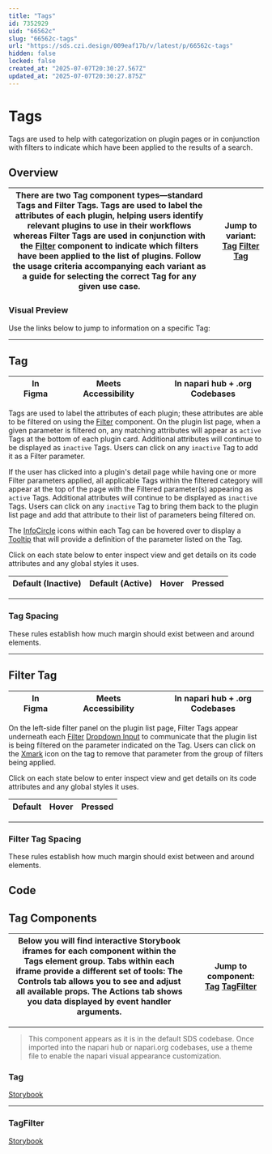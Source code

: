 ```yaml
---
title: "Tags"
id: 7352929
uid: "66562c"
slug: "66562c-tags"
url: "https://sds.czi.design/009eaf17b/v/latest/p/66562c-tags"
hidden: false
locked: false
created_at: "2025-07-07T20:30:27.567Z"
updated_at: "2025-07-07T20:30:27.875Z"
---
```


# Tags

Tags are used to help with categorization on plugin pages or in conjunction with filters to indicate which have been applied to the results of a search.

## Overview

| There are two Tag component types—standard Tags and Filter Tags. Tags are used to label the attributes of each plugin, helping users identify relevant plugins to use in their workflows whereas Filter Tags are used in conjunction with the [Filter](https://sds.czi.design/009eaf17b/p/740252) component to indicate which filters have been applied to the list of plugins.  Follow the usage criteria accompanying each variant as a guide for selecting the correct Tag for any given use case. |   | **Jump to variant:** [Tag](https://sds.czi.design/009eaf17b/v/0/p/66562c-tags/t/75ef26) [Filter Tag](https://sds.czi.design/009eaf17b/v/0/p/66562c-tags/t/83d29b) |
| --- | --- | --- |

### Visual Preview

Use the links below to jump to information on a specific Tag:

---

## Tag

|  | In Figma |   |  | Meets Accessibility |   |  | In napari hub + .org Codebases |
| --- | --- | --- | --- | --- | --- | --- | --- |

Tags are used to label the attributes of each plugin; these attributes are able to be filtered on using the [Filter](https://sds.czi.design/009eaf17b/p/740252) component. On the plugin list page, when a given parameter is filtered on, any matching attributes will appear as `active` Tags at the bottom of each plugin card. Additional attributes will continue to be displayed as `inactive` Tags. Users can click on any `inactive` Tag to add it as a Filter parameter.

If the user has clicked into a plugin's detail page while having one or more Filter parameters applied, all applicable Tags within the filtered category will appear at the top of the page with the Filtered parameter(s) appearing as `active` Tags. Additional attributes will continue to be displayed as `inactive` Tags. Users can click on any `inactive` Tag to bring them back to the plugin list page and add that attribute to their list of parameters being filtered on.

The [InfoCircle](https://sds.czi.design/009eaf17b/p/65c15b) icons within each Tag can be hovered over to display a [Tooltip](https://sds.czi.design/009eaf17b/p/156f2a) that will provide a definition of the parameter listed on the Tag.

Click on each state below to enter inspect view and get details on its code attributes and any global styles it uses.

| **Default (Inactive)** | **Default (Active)** | **Hover** | **Pressed** |
| --- | --- | --- | --- |

---

### Tag Spacing

These rules establish how much margin should exist between and around elements.

---

## Filter Tag

|  | In Figma |   |  | Meets Accessibility |   |  | In napari hub + .org Codebases |
| --- | --- | --- | --- | --- | --- | --- | --- |

On the left-side filter panel on the plugin list page, Filter Tags appear underneath each [Filter](https://sds.czi.design/009eaf17b/p/740252) [Dropdown Input](https://sds.czi.design/009eaf17b/p/25d75a) to communicate that the plugin list is being filtered on the parameter indicated on the Tag. Users can click on the [Xmark](https://sds.czi.design/009eaf17b/p/65c15b) icon on the tag to remove that parameter from the group of filters being applied.

Click on each state below to enter inspect view and get details on its code attributes and any global styles it uses.

| **Default** | **Hover** | **Pressed** |
| --- | --- | --- |

---

### Filter Tag Spacing

These rules establish how much margin should exist between and around elements.

## Code

## Tag Components

| Below you will find interactive Storybook iframes for each component within the Tags element group.  Tabs within each iframe provide a different set of tools: The Controls tab allows you to see and adjust all available props. The Actions tab shows you data displayed by event handler arguments. |   | **Jump to component:** [Tag](https://sds.czi.design/009eaf17b/v/0/p/66562c-tags/t/65568b) [TagFilter](https://sds.czi.design/009eaf17b/v/0/p/66562c-tags/t/5087bf) |
| --- | --- | --- |

---

>This component appears as it is in the default SDS codebase. Once imported into the napari hub or napari.org codebases, use a theme file to enable the napari visual appearance customization.

### Tag

[Storybook](https://chanzuckerberg.github.io/sci-components/?path=/story/tag--default)

---

### TagFilter 

[Storybook](https://chanzuckerberg.github.io/sci-components/?path=/story/tagfilter--default)

